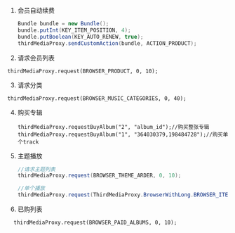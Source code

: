 1. 会员自动续费

   ```java
   Bundle bundle = new Bundle();
   bundle.putInt(KEY_ITEM_POSITION, 4);
   bundle.putBoolean(KEY_AUTO_RENEW, true);
   thirdMediaProxy.sendCustomAction(bundle, ACTION_PRODUCT);
   ```

2. 请求会员列表

```
thirdMediaProxy.request(BROWSER_PRODUCT, 0, 10);
```

3. 请求分类

```
thirdMediaProxy.request(BROWSER_MUSIC_CATEGORIES, 0, 40);
```

4. 购买专辑

   ```
   thirdMediaProxy.requestBuyAlbum("2", "album_id");//购买整张专辑
   thirdMediaProxy.requestBuyAlbum("1", "364030379,198484728");//购买单个track
   ```

5. 主题播放

   ```java
   //请求主题列表
   thirdMediaProxy.request(BROWSER_THEME_ARDER, 0, 10);
   
   //单个播放
   thirdMediaProxy.request(ThirdMediaProxy.BrowserWithLong.BROWSER_ITEM, Long.parseLong(mediaItem.getMediaId()), mediaItem.getDescription().getSubtitle(), 0, 30);
   ```

6. 已购列表

 ```
   thirdMediaProxy.request(BROWSER_PAID_ALBUMS, 0, 10);
 ```